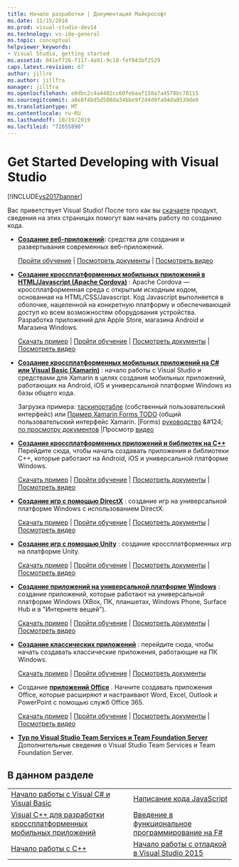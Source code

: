 ```yaml
---
title: Начало разработки | Документация Майкрософт
ms.date: 11/15/2016
ms.prod: visual-studio-dev14
ms.technology: vs-ide-general
ms.topic: conceptual
helpviewer_keywords:
- Visual Studio, getting started
ms.assetid: 041ef726-f117-4a91-9c18-fef043bf2529
caps.latest.revision: 67
author: jillre
ms.author: jillfra
manager: jillfra
ms.openlocfilehash: e0dbc2c4a4402cc60febaaf158a7a4578bc78115
ms.sourcegitcommit: a8e8f4bd5d508da34bbe9f2d4d9fa94da0539de0
ms.translationtype: MT
ms.contentlocale: ru-RU
ms.lasthandoff: 10/19/2019
ms.locfileid: "72655890"
---
```

# <a name="get-started-developing-with-visual-studio"></a>Get Started Developing with Visual Studio
[!INCLUDE[vs2017banner](../includes/vs2017banner.md)]

Вас приветствует Visual Studio! После того как вы [скачаете](http://www.visualstudio.com/community) продукт, сведения на этих страницах помогут вам начать работу по созданию кода.

- **[Создание веб-приложений](https://www.visualstudio.com/features/modern-web-tooling-vs):** средства для создания и развертывания современных веб-приложений.

     [Пройти обучение](https://docs.asp.net/en/latest/tutorials/your-first-aspnet-application.html) | [Посмотреть документы](https://docs.asp.net/) | [Посмотреть видео](http://www.asp.net/vnext)

- **[Создание кроссплатформенных мобильных приложений в HTML/Javascript (Apache Cordova)](http://taco.visualstudio.com/docs/get-started-first-mobile-app/)** : Apache Cordova — кроссплатформенная среда с открытым исходным кодом, основанная на HTML/CSS/Javascript.  Код Javascript выполняется в оболочке, нацеленной на конкретную платформу и обеспечивающей доступ ко всем возможностям оборудования устройства. Разработка приложений для Apple Store, магазина Android и Магазина Windows.

     [Скачать пример](https://github.com/Microsoft/cordova-samples/tree/master/todo-angularjs) | [Пройти обучение](http://taco.visualstudio.com/docs/get-started-first-mobile-app/) | [Посмотреть документы](http://taco.visualstudio.com/docs/get-started-vs-tools-apache-cordova/) | [Посмотреть видео](https://channel9.msdn.com/Blogs/Seth-Juarez/Getting-Started-with-Apache-Cordova-in-Visual-Studio)

- **[Создание кроссплатформенных мобильных приложений на C# или Visual Basic (Xamarin)](../cross-platform/visual-studio-and-xamarin.md)** : начало работы с Visual Studio и средствами для Xamarin в целях создания мобильных приложений, работающих на Android, iOS и универсальной платформе Windows из базы общего кода.

     Загрузка примера: [таскипортабле](https://github.com/xamarin/mobile-samples/tree/master/TaskyPortable) (собственный пользовательский интерфейс) или [Пример Xamarin Forms TODO](https://github.com/xamarin/xamarin-forms-samples/tree/master/Todo) (общий пользовательский интерфейс Xamarin. &#124;Forms) [руководство](https://msdn.microsoft.com/library/dn879698\(v=vs.140\).aspx) &#124; [по просмотру документов](https://msdn.microsoft.com/library/mt299001.aspx) &#124;Просмотр [видео](https://channel9.msdn.com/Series/Cross-Platform-Development-with-Xamarin--Visual-Studio/01)

- **[Создание кроссплатформенных приложений и библиотек на C++](https://www.visualstudio.com/explore/cplusplus-mdd-vs.aspx)** Перейдите сюда, чтобы начать создавать приложения и библиотеки C++, которые работают на Android, iOS и универсальной платформе Windows.

     [Скачать пример](https://code.msdn.microsoft.com/MoreTeaPots-Android-a9bd8549) | [Пройти обучение](https://msdn.microsoft.com/library/dn707595.aspx) | [Посмотреть документы](https://msdn.microsoft.com/library/dn707591.aspx) | [Посмотреть видео](https://channel9.msdn.com/Series/ConnectOn-Demand/239)

- **[Создание игр с помощью DirectX](https://msdn.microsoft.com/library/windows/desktop/ee663274\(v=vs.85\).aspx)** : создание игр на универсальной платформе Windows с использованием DirectX.

     [Скачать пример](https://msdn.microsoft.com/library/windows/desktop/bb153300\(v=vs.85\).aspx) | [Пройти обучение](https://msdn.microsoft.com/library/windows/desktop/bb153264\(v=vs.85\).aspx) | [Посмотреть документы](https://msdn.microsoft.com/library/windows/desktop/ee663274\(v=vs.85\).aspx) | [Посмотреть видео](https://channel9.msdn.com/Series/Introduction-to-C-and-DirectX-Game-Development/01)

- **[Создание игр с помощью Unity](../cross-platform/visual-studio-tools-for-unity.md)** : создание кроссплатформенных игр на платформе Unity.

     [Скачать пример](http://unity3d.com/learn/resources/downloads) | [Пройти обучение](http://unity3d.com/learn/tutorials/projects/roll-ball-tutorial) | [Посмотреть документы](https://msdn.microsoft.com/library/dn940019\(v=vs.140\).aspx) | [Посмотреть видео](https://www.youtube.com/playlist?list=PLReL099Y5nRfseAg0k1SJOlpqdcsDs8Em)

- **[Создание приложений на универсальной платформе Windows](https://dev.windows.com/windows-apps)** : создание приложений, которые работают на универсальной платформе Windows (XBox, ПК, планшетах, Windows Phone, Surface Hub и в "Интернете вещей").

     [Скачать пример](https://github.com/Microsoft/Windows-universal-samples) | [Пройти обучение](https://msdn.microsoft.com/library/windows/apps/dn765018.aspx) | [Посмотреть документы](https://dev.windows.com) | [Посмотреть видео](https://channel9.msdn.com/Blogs/One-Dev-Minute/Getting-started-with-Windows-10)

- **[Создание классических приложений](https://dev.windows.com/desktop)** : перейдите сюда, чтобы начать создавать классические приложения, работающие на ПК Windows.

     [Скачать пример](https://github.com/microsoft/windows-classic-samples) | [Пройти обучение](https://msdn.microsoft.com/library/dd492171.aspx) | [Посмотреть документы](https://dev.windows.com/desktop)

- Создание **[приложений Office](https://msdn.microsoft.com/library/fp161347.aspx)** . Начните создавать приложения Office, которые расширяют и настраивают Word, Excel, Outlook и PowerPoint с помощью служб Office 365.

     [Скачать пример](https://code.msdn.microsoft.com/office365/) | [Пройти обучение](http://dev.office.com/getting-started/office365apis) | [Посмотреть документы](https://msdn.microsoft.com/office/aa905340.aspx) | [Посмотреть видео](http://dev.office.com/videos)

- **[Тур по Visual Studio Team Services и Team Foundation Server](https://www.visualstudio.com/products/visual-studio-team-services-vs)**  Дополнительные сведения о Visual Studio Team Services и Team Foundation Server.

## <a name="in-this-section"></a>В данном разделе

|||
|-|-|
|[Начало работы с Visual C# и Visual Basic](../ide/getting-started-with-visual-csharp-and-visual-basic.md)|[Написание кода JavaScript](https://msdn.microsoft.com/library/cte3c772\(v=vs.94\).aspx)|
|[Visual C++ для разработки кроссплатформенных мобильных приложений](../cross-platform/visual-cpp-for-cross-platform-mobile-development.md)|[Введение в функциональное программирование на F#](https://msdn.microsoft.com/library/vstudio/dd233147.aspx)|
|[Начало работы с C++](../ide/getting-started-with-cpp-in-visual-studio.md)|[Начало работы с отладкой в Visual Studio 2015](../ide/getting-started-with-debugging-in-visual-studio-2015.md)|
